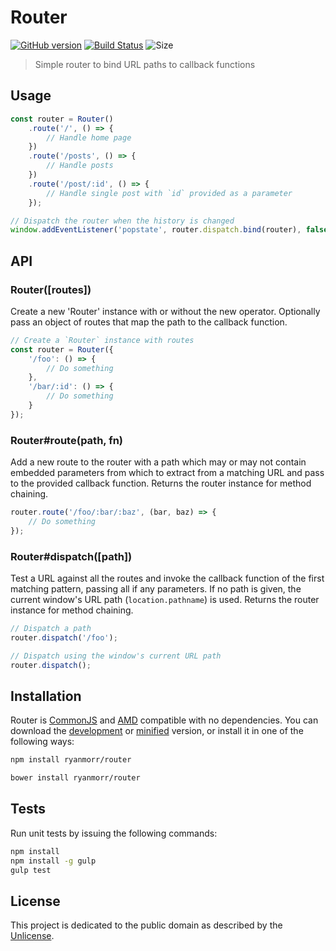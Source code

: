 # Router
[![GitHub version](https://badge.fury.io/gh/ryanmorr%2Frouter.svg)](https://badge.fury.io/gh/ryanmorr%2Frouter) [![Build Status](https://travis-ci.org/ryanmorr/router.svg)](https://travis-ci.org/ryanmorr/router) ![Size](https://badge-size.herokuapp.com/ryanmorr/router/master/dist/router.min.js.svg?color=blue&label=file%20size)

> Simple router to bind URL paths to callback functions

## Usage

```javascript
const router = Router()
    .route('/', () => {
        // Handle home page 
    })
    .route('/posts', () => {
        // Handle posts
    })
    .route('/post/:id', () => {
        // Handle single post with `id` provided as a parameter
    });

// Dispatch the router when the history is changed
window.addEventListener('popstate', router.dispatch.bind(router), false);
```

## API

### Router([routes])

Create a new 'Router' instance with or without the new operator. Optionally pass an object of routes that map the path to the callback function.

```javascript
// Create a `Router` instance with routes
const router = Router({
    '/foo': () => {
        // Do something 
    },
    '/bar/:id': () => {
        // Do something 
    }
});
```

### Router#route(path, fn)

Add a new route to the router with a path which may or may not contain embedded parameters from which to extract from a matching URL and pass to the provided callback function. Returns the router instance for method chaining.

```javascript
router.route('/foo/:bar/:baz', (bar, baz) => {
    // Do something 
});
```

### Router#dispatch([path])

Test a URL against all the routes and invoke the callback function of the first matching pattern, passing all if any parameters. If no path is given, the current window's URL path (`location.pathname`) is used. Returns the router instance for method chaining.

```javascript
// Dispatch a path
router.dispatch('/foo');

// Dispatch using the window's current URL path
router.dispatch();
```

## Installation

Router is [CommonJS](http://www.commonjs.org/) and [AMD](https://github.com/amdjs/amdjs-api/wiki/AMD) compatible with no dependencies. You can download the [development](http://github.com/ryanmorr/router/raw/master/dist/router.js) or [minified](http://github.com/ryanmorr/router/raw/master/dist/router.min.js) version, or install it in one of the following ways:

``` sh
npm install ryanmorr/router

bower install ryanmorr/router
```

## Tests

Run unit tests by issuing the following commands:

``` sh
npm install
npm install -g gulp
gulp test
```

## License

This project is dedicated to the public domain as described by the [Unlicense](http://unlicense.org/).